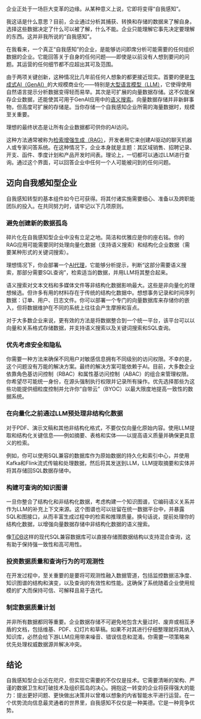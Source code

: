 企业正处于一场巨大变革的边缘。从某种意义上说，它即将变得“自我感知”。

我这话是什么意思？目前，企业通过分析其捕获、转换和存储的数据来了解自身。选择这些数据决定了什么可以被了解，什么不能。企业只能理解它事先决定要理解的东西。这并非我所说的“自我感知”。

在我看来，一个真正“自我感知”的企业，是能够访问即席分析可能需要的任何组织数据的企业。它能回答关于自身的任何问题——即使是以前没有人想到要问的问题。其运营的任何细节都不应超出其可及范围。

由于两项关键创新，这种情况比几年前任何人想象的都更接近现实。首要的便是[生成式AI（GenAI）](https://thenewstack.io/new-ebook-how-generative-ai-transforms-software-development/)的大规模商业化——特别是[大型语言模型（LLM）](https://roadmap.sh/guides/introduction-to-llms)，它使得使用自然语言提示分析数据变得轻而易举。其次是可扩展的向量数据存储。这不仅能保存企业数据，还能使其可用于GenAI应用中的[语义搜索](https://thenewstack.io/vector-processing-understand-this-new-revolution-in-search/)。向量数据存储并非新鲜事物，但高度可扩展的存储是。当你存储一个自我感知企业所需的海量数据时，规模至关重要。

理想的最终状态是让所有企业数据都可供你的AI访问。

这种方法通常被称为[检索增强生成（RAG）](https://thenewstack.io/why-rag-is-essential-for-next-gen-ai-development/)，开发者用它来创建AI驱动的聊天机器人或专家问答系统。在这种情况下，企业本身就是主题：其区域销售、招聘记录、开支、函件、季度计划和产品开发时间表。理论上，一切都可以通过LLM进行查询。通过这个界面，可以回答企业中任何一个人可能被问到的任何问题。

## 迈向自我感知型企业

自我感知转型的基本组件如今已可获得。将其付诸实施需要细心、准备以及跨职能团队的投入。在共同努力时，请牢记以下几项原则。

### 避免创建新的数据孤岛

碎片化在自我感知型企业中没有立足之地。简洁和优雅应是你的座右铭。你的RAG应用可能需要同时处理向量化数据（支持语义搜索）和结构化企业数据（需要某种形式的关键词搜索）。

理想情况下，你会部署一个[AI代理](https://thenewstack.io/ai-agents-a-comprehensive-introduction-for-developers/)，它能够分析提示，判断“这部分需要语义搜索，那部分需要SQL查询”，检索适当的数据，并用LLM将其整合起来。

语义搜索对文本文档和多媒体文件等非结构化数据影响最大。这些是非向量化的理想候选。但许多有用的材料存在于传统的结构化数据中。想想事务记录和时间序列数据：订单、用户、日志文件。你可以部署一个专门的向量数据库来存储你的嵌入，但将数据维护在不同的系统上往往会产生摩擦和盲点。

对于大多数企业来说，更有效的方法是将数据整合到一个统一平台，该平台可以以向量和关系格式存储数据，并支持语义搜索以及关键词搜索和SQL查询。

### 优先考虑安全和隐私

你需要一种方法来确保不同用户对敏感信息拥有不同级别的访问权限。不幸的是，这个问题没有万能的解决方案。最终的解决方案可能依赖于AI。目前，大多数企业依靠角色基访问控制（RBAC）和属性基访问控制（ABAC）的组合来管理权限。你希望尽可能统一身份，在源头强制执行权限并记录所有操作。优先选择那些为这些功能提供细粒度控制并允许你“自带云”（BYOC）以最大限度地提高一致性的数据系统。

### 在向量化之前通过LLM预处理非结构化数据

对于PDF、演示文稿和其他非结构化格式，不要仅仅向量化原始内容。使用LLM提取和结构化关键信息——例如摘要、表格和实体——以提高语义质量并确保更具意义的检索。

例如，你可以使用SQL兼容的数据库作为原始数据的持久化和索引中心，并使用Kafka和Flink流式传输和处理数据，然后将其发送到LLM，LLM提取摘要和实体并将其存储回SQL数据存储中。

### 构建可查询的知识图谱

一旦你整合了结构化和非结构化数据，考虑构建一个知识图谱，它编码语义关系并作为LLM的补充上下文来源。这个图谱也可以驻留在统一数据平台中，并暴露SQL和图接口，从而丰富生成过程中的检索和推理质量。换句话说，提前处理你的结构化数据，以增强向量数据存储中非结构化数据的语义搜索。

像[TiDB](https://www.pingcap.com/tidb/)这样的现代SQL兼容数据库可以直接存储图数据结构以支持混合查询，这有助于保持强一致性和高可用性。

### 投资数据质量和查询行为的**可观测性**

在开发过程中，至关重要的是要将可观测性融入数据管道，包括监控数据洁净度、知识图谱的结构和演变，以及查询的有效性和性能。这确保了系统随着企业使用规模的扩大而保持可信、可解释且易于迭代。

### 制定数据质量计划

并非所有数据都同等重要。企业数据存储不可避免地包含大量过时、废弃或相互矛盾的文档，包括维基、PDF、幻灯片和草稿。如果不对其进行仔细整理就将其纳入知识库，必然会给下游LLM应用带来噪音、错误信息和混淆。你需要一项策略来优先处理权威数据源并解决冲突。

## 结论

自我感知型企业近在咫尺，但实现它需要的不仅仅是技术。它需要清晰的架构、严谨的数据卫生和打破技术及组织孤岛的决心。拥抱这一转变的企业将获得强大的能力：提出更好问题、更快做出决策并以曾难以想象的内省智能水平进行运营。在一个优势流向信息最灵通者的世界里，自我感知不仅仅是一种美德。它是一种竞争优势。